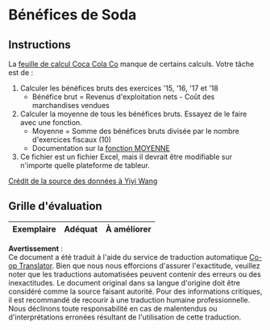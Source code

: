 <!--
CO_OP_TRANSLATOR_METADATA:
{
  "original_hash": "f824bfdb8b12d33293913f76f5c787c5",
  "translation_date": "2025-08-24T12:19:11+00:00",
  "source_file": "2-Working-With-Data/06-non-relational/assignment.md",
  "language_code": "fr"
}
-->
# Bénéfices de Soda

## Instructions

La [feuille de calcul Coca Cola Co](../../../../2-Working-With-Data/06-non-relational/CocaColaCo.xlsx) manque de certains calculs. Votre tâche est de : 

1. Calculer les bénéfices bruts des exercices '15, '16, '17 et '18
    - Bénéfice brut = Revenus d'exploitation nets - Coût des marchandises vendues
1. Calculer la moyenne de tous les bénéfices bruts. Essayez de le faire avec une fonction.
    - Moyenne = Somme des bénéfices bruts divisée par le nombre d'exercices fiscaux (10)
    - Documentation sur la [fonction MOYENNE](https://support.microsoft.com/en-us/office/average-function-047bac88-d466-426c-a32b-8f33eb960cf6)
1. Ce fichier est un fichier Excel, mais il devrait être modifiable sur n'importe quelle plateforme de tableur.

[Crédit de la source des données à Yiyi Wang](https://www.kaggle.com/yiyiwang0826/cocacola-excel)

## Grille d'évaluation

Exemplaire | Adéquat | À améliorer
--- | --- | --- |

**Avertissement** :  
Ce document a été traduit à l'aide du service de traduction automatique [Co-op Translator](https://github.com/Azure/co-op-translator). Bien que nous nous efforcions d'assurer l'exactitude, veuillez noter que les traductions automatisées peuvent contenir des erreurs ou des inexactitudes. Le document original dans sa langue d'origine doit être considéré comme la source faisant autorité. Pour des informations critiques, il est recommandé de recourir à une traduction humaine professionnelle. Nous déclinons toute responsabilité en cas de malentendus ou d'interprétations erronées résultant de l'utilisation de cette traduction.
